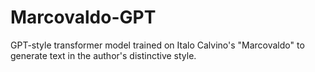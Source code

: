 # Marcovaldo-GPT
GPT-style transformer model trained on Italo Calvino's "Marcovaldo" to generate text in the author's distinctive style.
